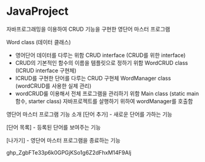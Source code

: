 # JavaProject
자바프로그래밍을 이용하여 CRUD 기능을 구현한 영단어 마스터 프로그램

Word class (데이터 클래스)
- 영어단어 데이터를 다루는 위함
CRUD interface (CRUD를 위한 interface)
- CRUD의 기본적인 함수의 이름을 템플릿으로 정하기 위함 
WordCRUD class (ICRUD interface 구현체)
- ICRUD를 구현한 단어를 다루는 CRUD 구현체
WordManager class (wordCRUD를 사용한 실제 관리)
- wordCRUD룰 이용해서 전체 프로그램을 관리하기 위함
Main class (static main 함수, starter class)
  자바프로젝트를 살행하기 위하여 wordManager를 호출함 

영단어 마스터 프로그램 기능 소개
[단어 추가] - 새로운 단어를 가하는 기능

[단어 목록] - 등록된 단어를 보여주는 기능

[나가기] - 영단어 마스터 프로그램을 종료하는 기능

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
 
